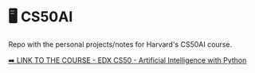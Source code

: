 # 🖥️ CS50AI
Repo with the personal projects/notes for Harvard's CS50AI course.

[➡️ LINK TO THE COURSE - EDX CS50 - Artificial Intelligence with Python](https://learning.edx.org/course/course-v1:HarvardX+CS50AI+1T2020/block-v1:HarvardX+CS50AI+1T2020+type@sequential+block@ec9b7abacf694bb9bed91130113a034b/block-v1:HarvardX+CS50AI+1T2020+type@vertical+block@719a5976db8748b1bf6cc624bcfa063e)
